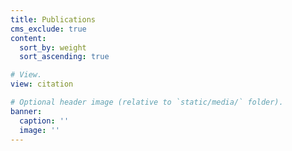 ```yaml
---
title: Publications
cms_exclude: true
content:
  sort_by: weight
  sort_ascending: true

# View.
view: citation

# Optional header image (relative to `static/media/` folder).
banner:
  caption: ''
  image: ''
---
```

